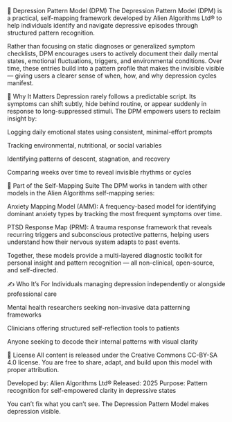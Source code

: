 📘 Depression Pattern Model (DPM)
The Depression Pattern Model (DPM) is a practical, self-mapping framework developed by Alien Algorithms Ltd® to help individuals identify and navigate depressive episodes through structured pattern recognition.

Rather than focusing on static diagnoses or generalized symptom checklists, DPM encourages users to actively document their daily mental states, emotional fluctuations, triggers, and environmental conditions. Over time, these entries build into a pattern profile that makes the invisible visible — giving users a clearer sense of when, how, and why depression cycles manifest.

🧠 Why It Matters
Depression rarely follows a predictable script. Its symptoms can shift subtly, hide behind routine, or appear suddenly in response to long-suppressed stimuli. The DPM empowers users to reclaim insight by:

Logging daily emotional states using consistent, minimal-effort prompts

Tracking environmental, nutritional, or social variables

Identifying patterns of descent, stagnation, and recovery

Comparing weeks over time to reveal invisible rhythms or cycles

🔄 Part of the Self-Mapping Suite
The DPM works in tandem with other models in the Alien Algorithms self-mapping series:

Anxiety Mapping Model (AMM): A frequency-based model for identifying dominant anxiety types by tracking the most frequent symptoms over time.

PTSD Response Map (PRM): A trauma response framework that reveals recurring triggers and subconscious protective patterns, helping users understand how their nervous system adapts to past events.

Together, these models provide a multi-layered diagnostic toolkit for personal insight and pattern recognition — all non-clinical, open-source, and self-directed.

✍️ Who It’s For
Individuals managing depression independently or alongside professional care

Mental health researchers seeking non-invasive data patterning frameworks

Clinicians offering structured self-reflection tools to patients

Anyone seeking to decode their internal patterns with visual clarity

🧾 License
All content is released under the Creative Commons CC-BY-SA 4.0 license.
You are free to share, adapt, and build upon this model with proper attribution.

Developed by: Alien Algorithms Ltd®
Released: 2025
Purpose: Pattern recognition for self-empowered clarity in depressive states

You can’t fix what you can’t see. The Depression Pattern Model makes depression visible.
